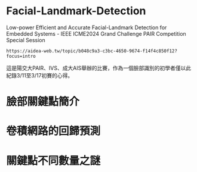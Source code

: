 # Facial-Landmark-Detection
Low-power Efficient and Accurate Facial-Landmark Detection for Embedded Systems - IEEE ICME2024 Grand Challenge PAIR Competition Special Session

`https://aidea-web.tw/topic/b048c9a3-c3bc-4650-9674-f14f4c850f12?focus=intro`

這是陽交大PAIR、IVS、成大AIS舉辦的比賽，作為一個臉部識別的初學者僅以此紀錄3/11至3/17初賽的心得。

# 臉部關鍵點簡介

# 卷積網路的回歸預測

# 關鍵點不同數量之謎
